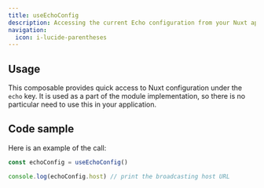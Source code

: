 ```yaml
---
title: useEchoConfig
description: Accessing the current Echo configuration from your Nuxt app. 
navigation:
  icon: i-lucide-parentheses
---
```


## Usage

This composable provides quick access to Nuxt configuration under the `echo` key. 
It is used as a part of the module implementation, so there is no particular need to use this in your application.

## Code sample

Here is an example of the call:

```typescript [SomeService.ts]
const echoConfig = useEchoConfig()

console.log(echoConfig.host) // print the broadcasting host URL
```

